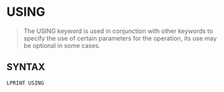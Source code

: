 # USING
> The USING keyword is used in conjunction with other keywords to specify the use of certain parameters for the operation, its use may be optional in some cases.

## SYNTAX
`LPRINT USING`
